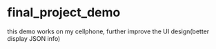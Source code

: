 # final_project_demo
this demo works on my cellphone, further improve the UI design(better display JSON info)
